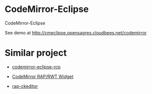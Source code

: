 CodeMirror-Eclipse
==================

CodeMirror-Eclipse

See demo at http://cmeclipse.opensagres.cloudbees.net/codemirror

# Similar project

 * [codemirror-eclipse-rcp](https://github.com/eiswind/codemirror-eclipse-rcp)

 * [CodeMirror RAP/RWT Widget](http://polymap.org/polymap3/wiki/CodeMirror)
 
 * [rap-ckeditor](https://github.com/eclipsesource/rap-ckeditor)

